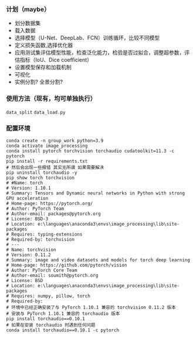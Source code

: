 ### 计划（maybe）

- 划分数据集 
- 载入数据
- 选择模型（U-Net、DeepLab、FCN）训练循环，比较不同模型
- 定义损失函数,选择优化器
- 应用测试集评估模型性能，检查泛化能力，检验是否过拟合，调整超参数，评估指标（IoU、Dice coefficient）
- 设置模型保存和加载机制
- 可视化
- 实例分割? 全景分割?

### 使用方法（现有，均可单独执行）

`data_split` 
`data_load.py` 

### 配置环境

```
conda create -n group_work python=3.9
conda activate image_processing
conda install pytorch torchvision torchaudio cudatoolkit=11.3 -c pytorch
pip install -r requirements.txt
# 然后会出现一些报错 其实无所谓 如果需要解决
pip uninstall torchaudio -y
pip show torch torchvision
# #Name: torch
# Version: 1.10.1
# Summary: Tensors and Dynamic neural networks in Python with strong GPU acceleration
# Home-page: https://pytorch.org/
# Author: PyTorch Team
# Author-email: packages@pytorch.org
# License: BSD-3
# Location: e:\languages\anaconda3\envs\image_processing\lib\site-packages
# Requires: typing-extensions
# Required-by: torchvision
# ---
# Name: torchvision
# Version: 0.11.2
# Summary: image and video datasets and models for torch deep learning
# Home-page: https://github.com/pytorch/vision
# Author: PyTorch Core Team
# Author-email: soumith@pytorch.org
# License: BSD
# Location: e:\languages\anaconda3\envs\image_processing\lib\site-packages
# Requires: numpy, pillow, torch
# Required-by:
# 环境中已经正确安装了与 PyTorch 1.10.1 兼容的 torchvision 0.11.2 版本
# 安装与 PyTorch 1.10.1 兼容的 torchaudio 版本
pip install torchaudio==0.10.1 
# 如果在安装 torchaudio 时遇到任何问题
conda install torchaudio==0.10.1 -c pytorch
